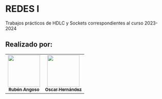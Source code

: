 # REDES I
Trabajos prácticos de HDLC y Sockets correspondientes al curso 2023-2024

## Realizado por:
<table>
   <td align="center"><a href="https://github.com/rubenangber"><img src="https://avatars.githubusercontent.com/u/70805470?v=4" width="100px;" alt=""/><br /><sub><b>Rubén Angoso</b></sub></a><br /> 
   <td align="center"><a href="https://github.com/oscaarrhernandez"><img src="https://avatars.githubusercontent.com/u/66411411?v=4" width="100px;" alt=""/><br /><sub><b>Oscar Hernández</b></sub></a><br /> 
</table>
